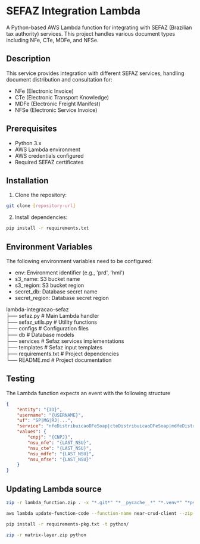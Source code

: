 # SEFAZ Integration Lambda

A Python-based AWS Lambda function for integrating with SEFAZ (Brazilian tax authority) services. This project handles various document types including NFe, CTe, MDFe, and NFSe.

## Description

This service provides integration with different SEFAZ services, handling document distribution and consultation for:
- NFe (Electronic Invoice)
- CTe (Electronic Transport Knowledge)
- MDFe (Electronic Freight Manifest)
- NFSe (Electronic Service Invoice)

## Prerequisites

- Python 3.x
- AWS Lambda environment
- AWS credentials configured
- Required SEFAZ certificates

## Installation

1. Clone the repository:
```bash
git clone [repository-url]
```

2. Install dependencies:
```bash
pip install -r requirements.txt
```

## Environment Variables
The following environment variables need to be configured:

- env: Environment identifier (e.g., 'prd', 'hml')
- s3_name: S3 bucket name
- s3_region: S3 bucket region
- secret_db: Database secret name
- secret_region: Database secret region

lambda-integracao-sefaz\
├── sefaz.py           # Main Lambda handler\
├── sefaz_utils.py     # Utility functions\
├── configs            # Configuration files\
├── db                 # Database models\
├── services           # Sefaz services implementations\
├── templates          # Sefaz input templates\
├── requirements.txt   # Project dependencies\
└── README.md          # Project documentation

## Testing
The Lambda function expects an event with the following structure

```json
{
    "entity": "{ID}",
    "username": "{USERNAME}",
    "uf": "SP|MG|RJ|...",
    "service": "nfeDistribuicaoDFeSoap|cteDistribuicaoDFeSoap|mdfeDistribuicaoDFeSoap|nfseDFeContribuinte|...",
    "values": {
        "cnpj": "{CNPJ}",
        "nsu_nfe": "{LAST_NSU}",
        "nsu_cte": "{LAST_NSU}",
        "nsu_mdfe": "{LAST_NSU}",
        "nsu_nfse": "{LAST_NSU}"
    }
}
```

## Updating Lambda source
```bash
zip -r lambda_function.zip . -x "*.git*" "*__pycache__*" "*.venv*" "*python*"

aws lambda update-function-code --function-name near-crud-client --zip-file fileb://lambda_function.zip

pip install -r requirements-pkg.txt -t python/

zip -r matrix-layer.zip python

```
